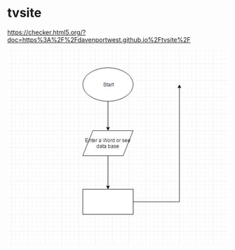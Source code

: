 # tvsite
https://checker.html5.org/?doc=https%3A%2F%2Fdavenportwest.github.io%2Ftvsite%2F


<img src ="flowchart.JPG">

